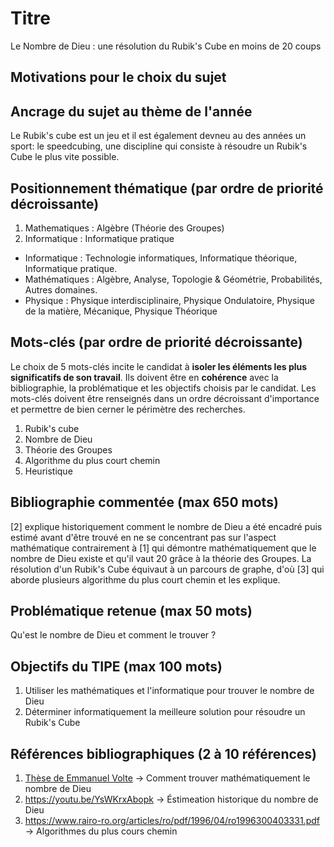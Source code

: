 # Titre
Le Nombre de Dieu : une résolution du Rubik's Cube en moins de 20 coups

## Motivations pour le choix du sujet


## Ancrage du sujet au thème de l'année
Le Rubik's cube est un jeu et il est également devneu au des années un sport: le speedcubing, une discipline qui consiste à résoudre un Rubik's Cube le plus vite possible.

## Positionnement thématique (par ordre de priorité décroissante)

1. Mathematiques : Algèbre (Théorie des Groupes)
2. Informatique : Informatique pratique

- Informatique : Technologie informatiques, Informatique théorique, Informatique pratique.
- Mathématiques : Algèbre, Analyse, Topologie & Géométrie, Probabilités, Autres domaines.
- Physique : Physique interdisciplinaire, Physique Ondulatoire, Physique de la matière, Mécanique, Physique Théorique


## Mots-clés (par ordre de priorité décroissante)

Le choix de 5 mots-clés incite le candidat à **isoler les éléments les plus significatifs de son travail**. Ils doivent être en **cohérence** avec la bibliographie, la problématique et les objectifs choisis par le candidat. Les mots-clés doivent être renseignés dans un ordre décroissant d'importance et permettre de bien cerner le périmètre des recherches.

1. Rubik's cube
2. Nombre de Dieu
3. Théorie des Groupes
4. Algorithme du plus court chemin
5. Heuristique


## Bibliographie commentée (max 650 mots)
[2] explique historiquement comment le nombre de Dieu a été encadré puis estimé avant d'être trouvé en ne se concentrant pas sur l'aspect mathématique contrairement à [1] qui démontre mathématiquement que le nombre de Dieu existe et qu'il vaut 20 grâce à la théorie des Groupes.
La résolution d'un Rubik's Cube équivaut à un parcours de graphe, d'où [3] qui aborde plusieurs algorithme du plus court chemin et les explique.


## Problématique retenue (max 50 mots)
Qu'est le nombre de Dieu et comment le trouver ?

## Objectifs du TIPE (max 100 mots)

1. Utiliser les mathématiques et l'informatique pour trouver le nombre de Dieu
2. Déterminer informatiquement la meilleure solution pour résoudre un Rubik's Cube


## Références bibliographiques (2 à 10 références)

1. [Thèse de Emmanuel Volte](https://tomas.rokicki.com/rubik20.pdf) -> Comment trouver mathématiquement le nombre de Dieu
2. https://youtu.be/YsWKrxAbopk -> Éstimeation historique du nombre de Dieu
3. https://www.rairo-ro.org/articles/ro/pdf/1996/04/ro1996300403331.pdf -> Algorithmes du plus cours chemin

